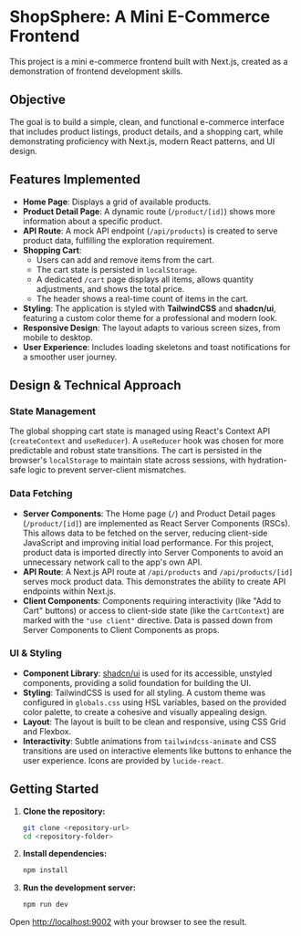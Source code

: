 # ShopSphere: A Mini E-Commerce Frontend

This project is a mini e-commerce frontend built with Next.js, created as a demonstration of frontend development skills.

## Objective

The goal is to build a simple, clean, and functional e-commerce interface that includes product listings, product details, and a shopping cart, while demonstrating proficiency with Next.js, modern React patterns, and UI design.

## Features Implemented

-   **Home Page**: Displays a grid of available products.
-   **Product Detail Page**: A dynamic route (`/product/[id]`) shows more information about a specific product.
-   **API Route**: A mock API endpoint (`/api/products`) is created to serve product data, fulfilling the exploration requirement.
-   **Shopping Cart**:
    -   Users can add and remove items from the cart.
    -   The cart state is persisted in `localStorage`.
    -   A dedicated `/cart` page displays all items, allows quantity adjustments, and shows the total price.
    -   The header shows a real-time count of items in the cart.
-   **Styling**: The application is styled with **TailwindCSS** and **shadcn/ui**, featuring a custom color theme for a professional and modern look.
-   **Responsive Design**: The layout adapts to various screen sizes, from mobile to desktop.
-   **User Experience**: Includes loading skeletons and toast notifications for a smoother user journey.

## Design & Technical Approach

### State Management

The global shopping cart state is managed using React's Context API (`createContext` and `useReducer`). A `useReducer` hook was chosen for more predictable and robust state transitions. The cart is persisted in the browser's `localStorage` to maintain state across sessions, with hydration-safe logic to prevent server-client mismatches.

### Data Fetching

-   **Server Components**: The Home page (`/`) and Product Detail pages (`/product/[id]`) are implemented as React Server Components (RSCs). This allows data to be fetched on the server, reducing client-side JavaScript and improving initial load performance. For this project, product data is imported directly into Server Components to avoid an unnecessary network call to the app's own API.
-   **API Route**: A Next.js API route at `/api/products` and `/api/products/[id]` serves mock product data. This demonstrates the ability to create API endpoints within Next.js.
-   **Client Components**: Components requiring interactivity (like "Add to Cart" buttons) or access to client-side state (like the `CartContext`) are marked with the `"use client"` directive. Data is passed down from Server Components to Client Components as props.

### UI & Styling

-   **Component Library**: [shadcn/ui](https://ui.shadcn.com/) is used for its accessible, unstyled components, providing a solid foundation for building the UI.
-   **Styling**: TailwindCSS is used for all styling. A custom theme was configured in `globals.css` using HSL variables, based on the provided color palette, to create a cohesive and visually appealing design.
-   **Layout**: The layout is built to be clean and responsive, using CSS Grid and Flexbox.
-   **Interactivity**: Subtle animations from `tailwindcss-animate` and CSS transitions are used on interactive elements like buttons to enhance the user experience. Icons are provided by `lucide-react`.

## Getting Started

1.  **Clone the repository:**
    ```bash
    git clone <repository-url>
    cd <repository-folder>
    ```

2.  **Install dependencies:**
    ```bash
    npm install
    ```

3.  **Run the development server:**
    ```bash
    npm run dev
    ```

Open [http://localhost:9002](http://localhost:9002) with your browser to see the result.
